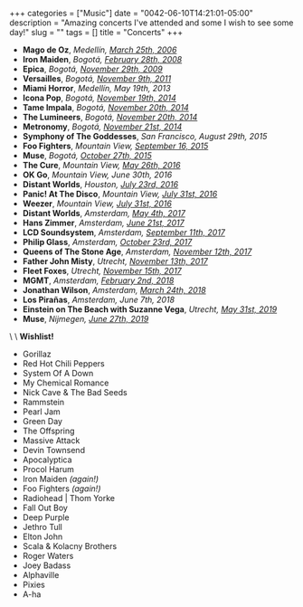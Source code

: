 +++
categories = ["Music"]
date = "0042-06-10T14:21:01-05:00"
description = "Amazing concerts I've attended and some I wish to see some day!"
slug = ""
tags = []
title = "Concerts"
+++

* **Mago de Oz**, _Medellín, [March 25th, 2006][01]_
* **Iron Maiden**, _Bogotá, [February 28th, 2008][02]_
* **Epica**, _Bogotá, [November 29th, 2009][03]_
* **Versailles**, _Bogotá, [November 9th, 2011][04]_
* **Miami Horror**, _Medellín, May 19th, 2013_
* **Icona Pop**, _Bogotá, [November 19th, 2014][05]_
* **Tame Impala**, _Bogotá, [November 20th, 2014][06]_
* **The Lumineers**, _Bogotá, [November 20th, 2014][07]_
* **Metronomy**, _Bogotá, [November 21st, 2014][08]_
* **Symphony of The Goddesses**, _San Francisco, August 29th, 2015_
* **Foo Fighters**, _Mountain View, [September 16, 2015][09]_
* **Muse**, _Bogotá, [October 27th, 2015][10]_
* **The Cure**, _Mountain View, [May 26th, 2016][11]_
* **OK Go**, _Mountain View, June 30th, 2016_
* **Distant Worlds**, _Houston, [July 23rd, 2016][12]_
* **Panic! At The Disco**, _Mountain View, [July 31st, 2016][13]_
* **Weezer**, _Mountain View, [July 31st, 2016][14]_
* **Distant Worlds**, _Amsterdam, [May 4th, 2017][15]_
* **Hans Zimmer**, _Amsterdam, [June 21st, 2017][16]_
* **LCD Soundsystem**, _Amsterdam, [September 11th, 2017][17]_
* **Philip Glass**, _Amsterdam, [October 23rd, 2017][18]_
* **Queens of The Stone Age**, _Amsterdam, [November 12th, 2017][19]_
* **Father John Misty**, _Utrecht, [November 13th, 2017][20]_ 
* **Fleet Foxes**, _Utrecht, [November 15th, 2017][21]_
* **MGMT**, _Amsterdam, [February 2nd, 2018][22]_
* **Jonathan Wilson**, _Amsterdam, [March 24th, 2018][23]_
* **Los Pirañas**, _Amsterdam, June 7th, 2018_
* **Einstein on The Beach with Suzanne Vega**, _Utrecht, [May 31st, 2019][24]_
* **Muse**, _Nijmegen, [June 27th, 2019][25]_

\\
\\
**Wishlist!**

* Gorillaz
* Red Hot Chili Peppers
* System Of A Down
* My Chemical Romance
* Nick Cave & The Bad Seeds
* Rammstein
* Pearl Jam
* Green Day
* The Offspring
* Massive Attack
* Devin Townsend
* Apocalyptica
* Procol Harum
* Iron Maiden _(again!)_
* Foo Fighters _(again!)_
* Radiohead | Thom Yorke
* Fall Out Boy
* Deep Purple
* Jethro Tull
* Elton John
* Scala & Kolacny Brothers
* Roger Waters
* Joey Badass
* Alphaville
* Pixies
* A-ha


[01]: https://www.setlist.fm/setlist/mago-de-oz/2006/plaza-de-toros-la-macarena-medellin-colombia-73d532bd.html "Mago de Oz"
[02]: https://www.setlist.fm/setlist/iron-maiden/2008/parque-simon-bolivar-bogota-colombia-73d6e2e1.html "Iron Maiden"
[03]: https://www.setlist.fm/setlist/epica/2009/teatro-metropolitano-jose-gutierrez-gomez-medellin-colombia-5bd723c4.html "Epica"
[04]: https://www.setlist.fm/setlist/versailles/2011/teatro-ecci-bogota-colombia-43d15703.html "Versailles"
[05]: https://www.setlist.fm/setlist/icona-pop/2014/royal-center-bogota-colombia-63cdaea3.html "Icona Pop"
[06]: https://www.setlist.fm/setlist/tame-impala/2014/royal-center-bogota-colombia-23cda067.html "Tame Impala"
[07]: https://www.setlist.fm/setlist/the-lumineers/2014/royal-center-bogota-colombia-3bcd9c8c.html "The Lumineers"
[08]: https://www.setlist.fm/setlist/metronomy/2014/teatro-metropol-bogota-colombia-2bcda05a.html "Metronomy"
[09]: https://www.setlist.fm/setlist/foo-fighters/2015/shoreline-amphitheatre-mountain-view-ca-23f4b0eb.html "Foo Fighters"
[10]: https://www.setlist.fm/setlist/muse/2015/parque-deportivo-222-bogota-colombia-63f5fe8b.html "Muse"
[11]: https://www.setlist.fm/setlist/the-cure/2016/shoreline-amphitheatre-mountain-view-ca-13fe8985.html "The Cure"
[12]: https://www.setlist.fm/setlist/houston-symphony-orchestra/2016/jesse-h-jones-hall-for-the-performing-arts-houston-tx-3ff6167.html "Distant Worlds"
[13]: https://www.setlist.fm/setlist/panic-at-the-disco/2016/shoreline-amphitheatre-mountain-view-ca-5bff4bb8.html "Panic! At The Disco"
[14]: https://www.setlist.fm/setlist/weezer/2016/shoreline-amphitheatre-mountain-view-ca-53ff4bb9.html "Weezer"
[15]: https://www.setlist.fm/setlist/distant-worlds-philharmonic-orchestra-and-chorus/2017/afas-live-amsterdam-netherlands-1be7bda4.html "Distant Worlds"
[16]: https://www.setlist.fm/setlist/hans-zimmer/2017/ziggo-dome-amsterdam-netherlands-1be4f170.html "Hans Zimmer"
[17]: https://www.setlist.fm/setlist/lcd-soundsystem/2017/paradiso-grote-zaal-amsterdam-netherlands-3e23d4b.html "LCD Soundsystem"
[18]: https://www.setlist.fm/setlist/philip-glass/2017/rabozaal-amsterdam-netherlands-2b9a50e2.html "Philip Glass"
[19]: https://www.setlist.fm/setlist/queens-of-the-stone-age/2017/ziggo-dome-amsterdam-netherlands-5be09fe8.html "Queens of The Stone Age"
[20]: https://www.setlist.fm/setlist/father-john-misty/2017/tivolivredenburg-grote-zaal-utrecht-netherlands-6be0927a.html "Father John Misty"
[21]: https://www.setlist.fm/setlist/fleet-foxes/2017/tivolivredenburg-ronda-utrecht-netherlands-be0f1d6.html "Fleet Foxes"
[22]: https://www.setlist.fm/setlist/mgmt/2018/paradiso-grote-zaal-amsterdam-netherlands-53ee871d.html "MGMT"
[23]: https://www.setlist.fm/setlist/jonathan-wilson/2018/melkweg-upstairs-amsterdam-netherlands-63ef0253.html "Jonathan Wilson"
[24]: https://www.tivolivredenburg.nl/agenda/einstein-on-the-beach-31-05-2019/ "Einstein on The Beach with Suzanne Vega"
[25]: https://www.setlist.fm/setlist/muse/2019/goffertpark-nijmegen-netherlands-2b9100d2.html "Muse"

